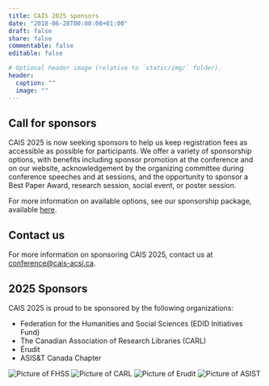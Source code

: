 ```yaml
---
title: CAIS 2025 sponsors
date: "2018-06-28T00:00:00+01:00"
draft: false
share: false
commentable: false
editable: false

# Optional header image (relative to `static/img/` folder).
header:
  caption: ""
  image: ""
---
```

## Call for sponsors

CAIS 2025 is now seeking sponsors to help us keep registration fees as accessible as possible for participants. We offer a variety of sponsorship options, with benefits including sponsor promotion at the conference and on our website, acknowledgement by the organizing committee during conference speeches and at sessions, and the opportunity to sponsor a Best Paper Award, research session, social event, or poster session. 

For more information on available options, see our sponsorship package, available [here](https://drive.google.com/file/d/1cMF1jdhfEx0iSyzZYlMe2sPcZdOB7PQj/view?usp=sharing).

## Contact us

For more information on sponsoring CAIS 2025, contact us at <a href=mailto:conference@cais-acsi.ca>conference@cais-acsi.ca</a>.

## 2025 Sponsors

CAIS 2025 is proud to be sponsored by the following organizations:

- Federation for the Humanities and Social Sciences (EDID Initiatives Fund) 
- The Canadian Association of Research Libraries (CARL)
- Érudit
- ASIS&T Canada Chapter

![Picture of FHSS](/fhss.jpg)       ![Picture of CARL](/carl.png) ![Picture of Erudit](/erudit.png) ![Picture of ASIST](/ASIST.png) 

